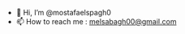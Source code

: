 - 👋 Hi, I’m @mostafaelspagh0
- 📫 How to reach me : melsabagh00@gmail.com

<!---
mostafaelspagh0/mostafaelspagh0 is a ✨ special ✨ repository because its `README.md` (this file) appears on your GitHub profile.
You can click the Preview link to take a look at your changes.
--->
